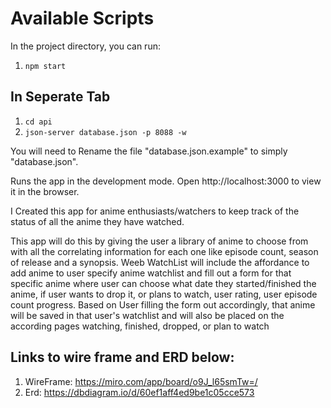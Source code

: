 # Available Scripts
In the project directory, you can run:

1. `npm start`

## In Seperate Tab

1. `cd api`
1. `json-server database.json -p 8088 -w`

You will need to Rename the file "database.json.example" to simply "database.json".

Runs the app in the development mode.
Open http://localhost:3000 to view it in the browser.

I Created this app for anime enthusiasts/watchers to keep track of the status of all the anime they have watched.

This app will do this by giving the user a library of anime to choose from with all the correlating information for each one like episode count, season of release and a synopsis. Weeb WatchList will include the affordance to add anime to user specify anime watchlist and fill out a form for that specific anime where user can choose what date they started/finished the anime, if user wants to drop it, or plans to watch, user rating, user episode count progress. Based on User filling the form out accordingly, that anime will be saved in that user's watchlist and will also be placed on the according pages watching, finished, dropped, or plan to watch

## Links to wire frame and ERD below:
1. WireFrame: https://miro.com/app/board/o9J_l65smTw=/
1. Erd: https://dbdiagram.io/d/60ef1aff4ed9be1c05cce573